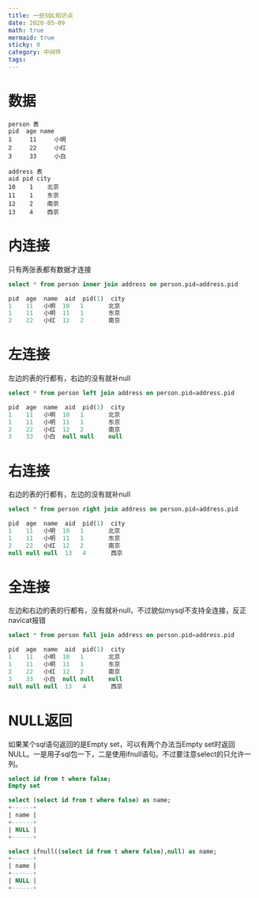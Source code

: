 ```yaml
---
title: 一些SQL知识点
date: 2020-05-09
math: true
mermaid: true
sticky: 0
category: 中间件
tags:
---
```


# 数据
```
person 表
pid  age name
1     11     小明
2     22     小红
3     33     小白

address 表
aid pid city
10    1    北京
11    1    东京
12    2    南京
13    4    西京
```

# 内连接
只有两张表都有数据才连接
```sql
select * from person inner join address on person.pid=address.pid

pid  age  name  aid  pid(1)  city
1    11   小明  10   1       北京
1    11   小明  11   1       东京
2    22   小红  12   2       南京
```

# 左连接
左边的表的行都有，右边的没有就补null
```sql
select * from person left join address on person.pid=address.pid

pid  age  name  aid  pid(1)  city
1    11   小明  10   1       北京
1    11   小明  11   1       东京
2    22   小红  12   2       南京
3    33   小白  null null    null
```

# 右连接
右边的表的行都有，左边的没有就补null
```sql
select * from person right join address on person.pid=address.pid

pid  age  name  aid  pid(1)  city
1    11   小明  10   1       北京
1    11   小明  11   1       东京
2    22   小红  12   2       南京
null null null  13   4       西京
```

# 全连接
左边和右边的表的行都有，没有就补null，不过貌似mysql不支持全连接，反正navicat报错
```sql
select * from person full join address on person.pid=address.pid

pid  age  name  aid  pid(1)  city
1    11   小明  10   1       北京
1    11   小明  11   1       东京
2    22   小红  12   2       南京
3    33   小白  null null    null
null null null  13   4       西京
```

# NULL返回
如果某个sql语句返回的是Empty set，可以有两个办法当Empty set时返回NULL。一是用子sql包一下，二是使用ifnull语句。不过要注意select的只允许一列。
```sql
select id from t where false;
Empty set

select (select id from t where false) as name;
+------+
| name |
+------+
| NULL |
+------+

select ifnull((select id from t where false),null) as name;
+------+
| name |
+------+
| NULL |
+------+
```